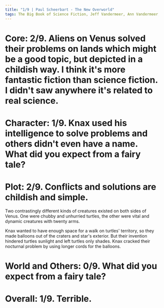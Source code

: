 ```yaml
---
title: "1/9 | Paul Scheerbart - The New Overworld"
tags: The Big Book of Science Fiction, Jeff Vandermeer, Ann Vandermeer, short story, novelette, science fiction, 1863-1915, 1911
---
```


# Core: 2/9. Aliens on Venus solved their problems on lands which might be a good topic, but depicted in a childish way. I think it's more fantastic fiction than science fiction. I didn't saw anywhere it's related to real science.


# Character: 1/9. Knax used his intelligence to solve problems and others didn't even have a name. What did you expect from a fairy tale?


# Plot: 2/9. Conflicts and solutions are childish and simple.
Two contrastingly different kinds of creatures existed on both sides of Venus. One were chubby and unhurried turtles, the other were vital and dynamic creatures with twenty arms.

Knax wanted to have enough space for a walk on turtles' territory, so they made balloons out of the craters and star's exterior. But their invention hindered turtles sunlight and left turtles only shades. Knax cracked their nocturnal problem by using longer cords for the balloons.



# World and Others: 0/9. What did you expect from a fairy tale?


# Overall: 1/9. Terrible.
